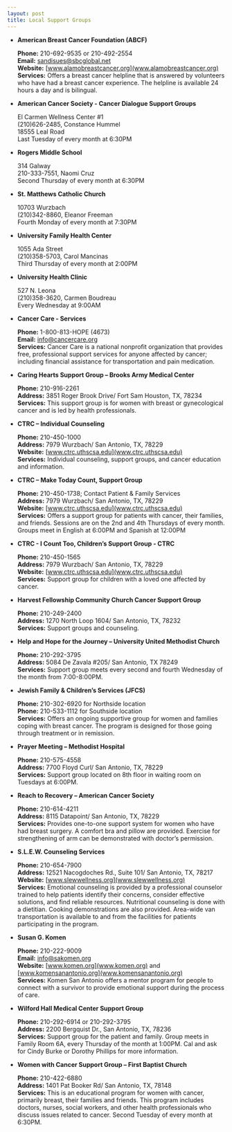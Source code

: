 ```yaml
---
layout: post
title: Local Support Groups
---
```


* **American Breast Cancer Foundation (ABCF)**

    **Phone:** 	210-692-9535 or 210-492-2554 \
    **Email:** 	[sandisues@sbcglobal.net](sandisues@sbcglobal.net) \
    **Website:** 	[www.alamobreastcancer.org](www.alamobreastcancer.org) \
    **Services:** 	Offers a breast cancer helpline that is answered by volunteers who have had a breast cancer experience. The helpline is available 24 hours a day and is bilingual.

* **American Cancer Society - Cancer Dialogue Support Groups**

    El Carmen Wellness Center #1 \
    (210)626-2485, Constance Hummel \
    18555 Leal Road \
    Last Tuesday of every month at 6:30PM

* **Rogers Middle School**

    314 Galway \
    210-333-7551, Naomi Cruz \
    Second Thursday of every month at 6:30PM

* **St. Matthews Catholic Church**

    10703 Wurzbach \
    (210)342-8860, Eleanor Freeman \
    Fourth Monday of every month at 7:30PM

* **University Family Health Center**

    1055 Ada Street \
    (210)358-5703, Carol Mancinas \
    Third Thursday of every month at 2:00PM

* **University Health Clinic**

    527 N. Leona \
    (210)358-3620, Carmen Boudreau \
    Every Wednesday at 9:00AM

* **Cancer Care - Services**

    **Phone:** 	1-800-813-HOPE (4673) \
    **Email:** 	[info@cancercare.org](info@cancercare.org) \
    **Services:**  Cancer Care is a national nonprofit organization that provides free, professional support services for anyone affected by cancer; including financial assistance for transportation and pain medication.

* **Caring Hearts Support Group – Brooks Army Medical Center**

    **Phone:**  210-916-2261 \
    **Address:**  3851 Roger Brook Drive/ Fort Sam Houston, TX, 78234 \
    **Services:**  This support group is for women with breast or gynecological cancer and is led by health professionals.

* **CTRC – Individual Counseling**

    **Phone:**  210-450-1000 \
    **Address:**  7979 Wurzbach/ San Antonio, TX, 78229 \
    **Website:**  [www.ctrc.uthscsa.edu](www.ctrc.uthscsa.edu) \
    **Services:**  Individual counseling, support groups, and cancer education and information.  

* **CTRC – Make Today Count, Support Group**

    **Phone:**  210-450-1738; Contact Patient & Family Services \
    **Address:**  7979 Wurzbach/ San Antonio, TX, 78229 \
    **Website:**  [www.ctrc.uthscsa.edu](www.ctrc.uthscsa.edu) \
    **Services:**  Offers a support group for patients with cancer, their families, and friends. Sessions are on the 2nd and 4th Thursdays of every month. Groups meet in English at 6:00PM and Spanish at 12:00PM

* **CTRC - I Count Too, Children’s Support Group - CTRC**

    **Phone:**  210-450-1565 \
    **Address:**  7979 Wurzbach/ San Antonio, TX, 78229 \
    **Website:**  [www.ctrc.uthscsa.edu](www.ctrc.uthscsa.edu) \
    **Services:**  Support group for children with a loved one affected by cancer.

* **Harvest Fellowship Community Church Cancer Support Group**

    **Phone:**  210-249-2400 \
    **Address:**  1270 North Loop 1604/ San Antonio, TX, 78232 \
    **Services:**  Support groups and counseling.

* **Help and Hope for the Journey – University United Methodist Church**

    **Phone:**  210-292-3795 \
    **Address:**  5084 De Zavala #205/ San Antonio, TX 78249 \
    **Services:**  Support group meets every second and fourth Wednesday of the month from 7:00-8:00PM.

* **Jewish Family & Children’s Services (JFCS)**

    **Phone:**  210-302-6920 for Northside location \
    **Phone:**  210-533-1112 for Southside location \
    **Services:**  Offers an ongoing supportive group for women and families coping with breast cancer. The program is designed for those going through treatment or in remission.

* **Prayer Meeting – Methodist Hospital**

    **Phone:**  210-575-4558 \
    **Address:** 7700 Floyd Curl/ San Antonio, TX, 78229 \
    **Services:**  Support group located on 8th floor in waiting room on Tuesdays at 6:00PM.

* **Reach to Recovery – American Cancer Society**

    **Phone:**  210-614-4211 \
    **Address:**  8115 Datapoint/ San Antonio, TX, 78229 \
    **Services:**  Provides one-to-one support system for women who have had breast surgery. A comfort bra and pillow are provided. Exercise for strengthening of arm can be demonstrated with doctor’s permission.

* **S.L.E.W. Counseling Services**

    **Phone:**  210-654-7900 \
    **Address:**  12521 Nacogdoches Rd., Suite 101/ San Antonio, TX, 78217 \
    **Website:**  [www.slewwellness.org](www.slewwellness.org) \
    **Services:**  Emotional counseling is provided by a professional counselor trained to help patients identify their concerns, consider effective solutions, and find reliable resources. Nutritional counseling is done with a dietitian. Cooking demonstrations are also provided. Area-wide van transportation is available to and from the facilities for patients participating in the program.

* **Susan G. Komen**

    **Phone:**  210-222-9009 \
    **Email:**  info@sakomen.org \
    **Website:**  [www.komen.org](www.komen.org) and [www.komensanantonio.org](www.komensanantonio.org) \
    **Services:**  Komen San Antonio offers a mentor program for people to connect with a survivor to provide emotional support during the process of care.

* **Wilford Hall Medical Center Support Group**

    **Phone:**  210-292-6914 or 210-292-3795 \
    **Address:**  2200 Bergquist Dr., San Antonio, TX, 78236 \
    **Services:**  Support group for the patient and family. Group meets in Family Room 6A, every Thursday of the month at 1:00PM. Cal and ask for Cindy Burke or Dorothy Phillips for more information.

* **Women with Cancer Support Group – First Baptist Church**

    **Phone:**  210-422-6880 \
    **Address:**  1401 Pat Booker Rd/ San Antonio, TX, 78148 \
    **Services:**  This is an educational program for women with cancer, primarily breast, their families and friends. This program includes doctors, nurses, social workers, and other health professionals who discuss issues related to cancer. Second Tuesday of every month at 6:30PM.
    







